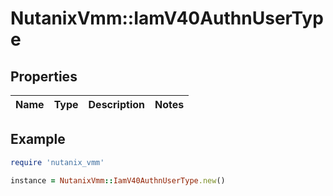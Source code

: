 # NutanixVmm::IamV40AuthnUserType

## Properties

| Name | Type | Description | Notes |
| ---- | ---- | ----------- | ----- |

## Example

```ruby
require 'nutanix_vmm'

instance = NutanixVmm::IamV40AuthnUserType.new()
```

